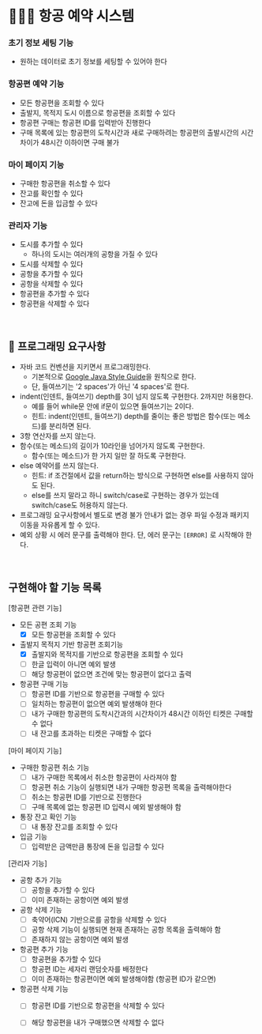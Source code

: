# 👨🏻‍💻 항공 예약 시스템

### 초기 정보 세팅 기능
- 원하는 데이터로 초기 정보를 세팅할 수 있어야 한다

### 항공편 예약 기능
- 모든 항공편을 조회할 수 있다
- 출발지, 목적지 도시 이름으로 항공편을 조회할 수 있다
- 항공편 구매는 항공편 ID를 입력받아 진행한다
- 구매 목록에 있는 항공편의 도착시간과 새로 구매하려는 항공편의 출발시간의 시간 차이가 48시간 이하이면 구매 불가
 
### 마이 페이지 기능
- 구매한 항공편을 취소할 수 있다
- 잔고를 확인할 수 있다
- 잔고에 돈을 입금할 수 있다
 
### 관리자 기능
- 도시를 추가할 수 있다
    - 하나의 도시는 여러개의 공항을 가질 수 있다
- 도시를 삭제할 수 있다
- 공항을 추가할 수 있다
- 공항을 삭제할 수 있다
- 항공편을 추가할 수 있다
- 항공편을 삭제할 수 있다
<br>

## 🎱 프로그래밍 요구사항
- 자바 코드 컨벤션을 지키면서 프로그래밍한다.
  - 기본적으로 [Google Java Style Guide](https://google.github.io/styleguide/javaguide.html)을 원칙으로 한다.
  - 단, 들여쓰기는 '2 spaces'가 아닌 '4 spaces'로 한다.
- indent(인덴트, 들여쓰기) depth를 3이 넘지 않도록 구현한다. 2까지만 허용한다.
  - 예를 들어 while문 안에 if문이 있으면 들여쓰기는 2이다.
  - 힌트: indent(인덴트, 들여쓰기) depth를 줄이는 좋은 방법은 함수(또는 메소드)를 분리하면 된다.
- 3항 연산자를 쓰지 않는다.
- 함수(또는 메소드)의 길이가 10라인을 넘어가지 않도록 구현한다.
  - 함수(또는 메소드)가 한 가지 일만 잘 하도록 구현한다.
- else 예약어를 쓰지 않는다.
  - 힌트: if 조건절에서 값을 return하는 방식으로 구현하면 else를 사용하지 않아도 된다.
  - else를 쓰지 말라고 하니 switch/case로 구현하는 경우가 있는데 switch/case도 허용하지 않는다.
- 프로그래밍 요구사항에서 별도로 변경 불가 안내가 없는 경우 파일 수정과 패키지 이동을 자유롭게 할 수 있다.
- 예외 상황 시 에러 문구를 출력해야 한다. 단, 에러 문구는 `[ERROR]` 로 시작해야 한다.
<br>


## 구현해야 할 기능 목록
[항공편 관련 기능]
- 모든 공편 조회 기능
    - [x] 모든 항공편을 조회할 수 있다
 
- 출발지 목적지 기반 항공편 조회기능
    - [x] 출발지와 목적지를 기반으로 항공편을 조회할 수 있다
    - [ ] 한글 입력이 아니면 예외 발생
    - [ ] 해당 항공편이 없으면 조건에 맞는 항공편이 없다고 출력
 
- 항공편 구매 기능
    - [ ] 항공편 ID를 기반으로 항공편을 구매할 수 있다
    - [ ] 일치하는 항공편이 없으면 예외 발생해야 한다
    - [ ] 내가 구매한 항공편의 도착시간과의 시간차이가 48시간 이하인 티켓은 구매할 수 없다
    - [ ] 내 잔고를 초과하는 티켓은 구매할 수 없다
 
[마이 페이지 기능]
- 구매한 항공편 취소 기능
    - [ ] 내가 구매한 목록에서 취소한 항공편이 사라져야 함
    - [ ] 항공편 취소 기능이 실행되면 내가 구매한 항공편 목록을 출력해야한다
    - [ ] 취소는 항공편 ID를 기반으로 진행한다
    - [ ] 구매 목록에 없는 항공편 ID 입력시 예외 발생해야 함

- 통장 잔고 확인 기능
    - [ ] 내 통장 잔고를 조회할 수 있다

- 입금 기능
    - [ ] 입력받은 금액만큼 통장에 돈을 입금할 수 있다
 
[관리자 기능]
- 공항 추가 기능
    - [ ] 공항을 추가할 수 있다 
    - [ ] 이미 존재하는 공항이면 예외 발생

- 공항 삭제 기능
    - [ ] 축약어(ICN) 기반으로를 공항을 삭제할 수 있다
    - [ ] 공항 삭제 기능이 실행되면 현재 존재하는 공항 목록을 출력해야 함
    - [ ] 존재하지 않는 공항이면 예외 발생

- 항공편 추가 기능
    - [ ] 항공편을 추가할 수 있다
    - [ ] 항공편 ID는 세자리 랜덤숫자를 배정한다
    - [ ] 이미 존재하는 항공편이면 예외 발생해야함 (항공편 ID가 같으면)

- 항공편 삭제 기능
    - [ ] 항공편 ID를 기반으로 항공편을 삭제할 수 있다
    - [ ] 해당 항공편을 내가 구매했으면 삭제할 수 없다
 
 


 
